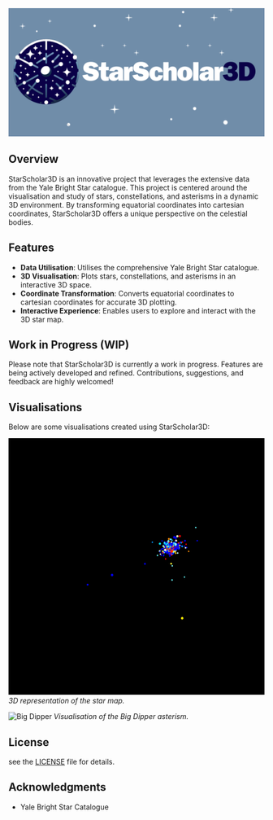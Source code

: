 <p align="center">
  <img src="banner.png" alt="Logo">
</p>

## Overview
StarScholar3D is an innovative project that leverages the extensive data from the Yale Bright Star catalogue. This project is centered around the visualisation and study of stars, constellations, and asterisms in a dynamic 3D environment. By transforming equatorial coordinates into cartesian coordinates, StarScholar3D offers a unique perspective on the celestial bodies.

## Features
- **Data Utilisation**: Utilises the comprehensive Yale Bright Star catalogue.
- **3D Visualisation**: Plots stars, constellations, and asterisms in an interactive 3D space.
- **Coordinate Transformation**: Converts equatorial coordinates to cartesian coordinates for accurate 3D plotting.
- **Interactive Experience**: Enables users to explore and interact with the 3D star map.

## Work in Progress (WIP)
Please note that StarScholar3D is currently a work in progress. Features are being actively developed and refined. Contributions, suggestions, and feedback are highly welcomed!

## Visualisations
Below are some visualisations created using StarScholar3D:

![3D star map](/animations/rotating_all_stars.gif)
*3D representation of the star map.*

![Big Dipper](/animations/rotating_big_dipper.gif)
*Visualisation of the Big Dipper asterism.*

## License
see the [LICENSE](LICENSE) file for details.

## Acknowledgments
- Yale Bright Star Catalogue

